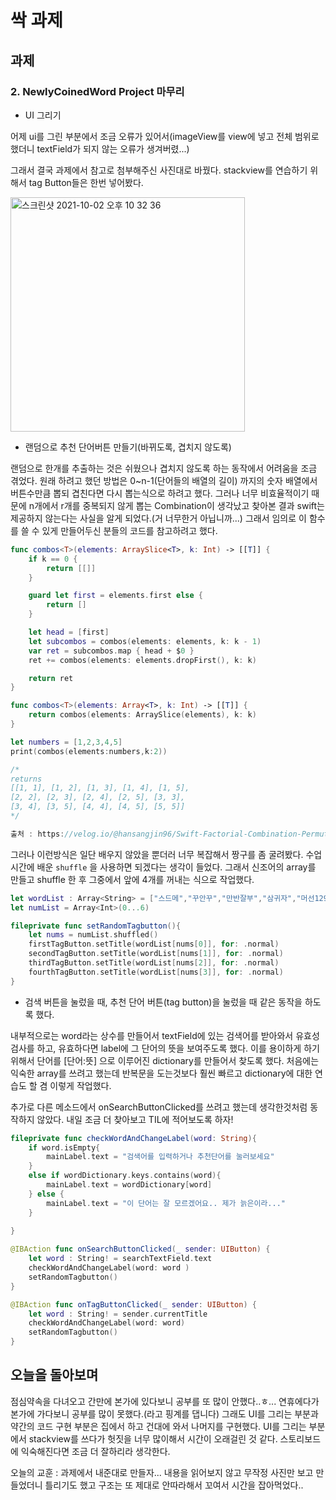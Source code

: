 # 싹 과제

## 과제

### 2. NewlyCoinedWord Project 마무리

- UI 그리기

어제 ui를 그린 부분에서 조금 오류가 있어서(imageView를 view에 넣고 전체 범위로 했더니 textField가 되지 않는 오류가 생겨버렸...)

그래서 결국 과제에서 참고로 첨부해주신 사진대로 바꿨다. stackview를 연습하기 위해서 tag Button들은 한번 넣어봤다.

<img width="375" alt="스크린샷 2021-10-02 오후 10 32 36" src="https://user-images.githubusercontent.com/61327153/135720615-20be37eb-ca53-40ff-9dfa-079668219b27.png">

- 랜덤으로 추천 단어버튼 만들기(바뀌도록, 겹치지 않도록)

랜덤으로 한개를 추출하는 것은 쉬웠으나 겹치지 않도록 하는 동작에서 어려움을 조금 겪었다. 원래 하려고 했던 방법은 0~n-1(단어들의 배열의 길이) 까지의 숫자 배열에서 버튼수만큼 뽑되 겹친다면 다시 뽑는식으로 하려고 했다. 그러나 너무 비효율적이기 때문에 n개에서 r개를 중복되지 않게 뽑는 Combination이 생각났고 찾아본 결과 swift는 제공하지 않는다는 사실을 알게 되었다.(거 너무한거 아닙니까...) 그래서 임의로 이 함수를 쓸 수 있게 만들어두신 분들의 코드를 참고하려고 했다.

```swift
func combos<T>(elements: ArraySlice<T>, k: Int) -> [[T]] {
    if k == 0 {
        return [[]]
    }

    guard let first = elements.first else {
        return []
    }

    let head = [first]
    let subcombos = combos(elements: elements, k: k - 1)
    var ret = subcombos.map { head + $0 }
    ret += combos(elements: elements.dropFirst(), k: k)

    return ret
}

func combos<T>(elements: Array<T>, k: Int) -> [[T]] {
    return combos(elements: ArraySlice(elements), k: k)
}

let numbers = [1,2,3,4,5]
print(combos(elements:numbers,k:2))

/*
returns
[[1, 1], [1, 2], [1, 3], [1, 4], [1, 5], 
[2, 2], [2, 3], [2, 4], [2, 5], [3, 3], 
[3, 4], [3, 5], [4, 4], [4, 5], [5, 5]]
*/

출처 : https://velog.io/@hansangjin96/Swift-Factorial-Combination-Permutation
```

그러나 이런방식은 일단 배우지 않았을 뿐더러 너무 복잡해서 짱구를 좀 굴려봤다. 수업시간에 배운 `shuffle` 을 사용하면 되겠다는 생각이 들었다. 그래서 신조어의 array를 만들고 shuffle 한 후 그중에서 앞에 4개를 꺼내는 식으로 작업했다.

```swift
let wordList : Array<String> = ["스드메","꾸안꾸","만반잘부","삼귀자","머선129","뇌피셜","잼민이"]
let numList = Array<Int>(0...6)

fileprivate func setRandomTagbutton(){
    let nums = numList.shuffled()
    firstTagButton.setTitle(wordList[nums[0]], for: .normal)
    secondTagButton.setTitle(wordList[nums[1]], for: .normal)
    thirdTagButton.setTitle(wordList[nums[2]], for: .normal)
    fourthTagButton.setTitle(wordList[nums[3]], for: .normal)
}
```

- 검색 버튼을 눌렀을 때, 추천 단어 버튼(tag button)을 눌렀을 때 같은 동작을 하도록 했다.

내부적으로는 word라는 상수를 만들어서 textField에 있는 검색어를 받아와서 유효성 검사를 하고, 유효하다면 label에 그 단어의 뜻을 보여주도록 했다. 이를 용이하게 하기 위해서 단어를 [단어:뜻] 으로 이루어진 dictionary를 만들어서 찾도록 했다. 처음에는 익숙한 array를 쓰려고 했는데 반복문을 도는것보다 훨씬 빠르고 dictionary에 대한 연습도 할 겸 이렇게 작업했다.

추가로 다른 메소드에서 onSearchButtonClicked를 쓰려고 했는데 생각한것처럼 동작하지 않았다. 내일 조금 더 찾아보고 TIL에 적어보도록 하자!

```swift
fileprivate func checkWordAndChangeLabel(word: String){
    if word.isEmpty{
        mainLabel.text = "검색어를 입력하거나 추천단어를 눌러보세요"
    }
    else if wordDictionary.keys.contains(word){
        mainLabel.text = wordDictionary[word]
    } else {
        mainLabel.text = "이 단어는 잘 모르겠어요.. 제가 늙은이라..."
    }
    
}

@IBAction func onSearchButtonClicked(_ sender: UIButton) {
    let word : String! = searchTextField.text
    checkWordAndChangeLabel(word: word )
    setRandomTagbutton()
}

@IBAction func onTagButtonClicked(_ sender: UIButton) {
    let word : String! = sender.currentTitle
    checkWordAndChangeLabel(word: word)
    setRandomTagbutton()
}
```

## 오늘을 돌아보며

점심약속을 다녀오고 간만에 본가에 있다보니 공부를 또 많이 안했다..ㅎ... 연휴에다가 본가에 가다보니 공부를 많이 못했다.(라고 핑계를 댑니다) 그래도 UI를 그리는 부분과 약간의 코드 구현 부분은 집에서 하고 건대에 와서 나머지를 구현했다. UI를 그리는 부분에서 stackview를 쓰다가 헛짓을 너무 많이해서 시간이 오래걸린 것 같다. 스토리보드에 익숙해진다면 조금 더 잘하리라 생각한다.

오늘의 교훈 : 과제에서 내준대로 만들자... 
내용을 읽어보지 않고 무작정 사진만 보고 만들었더니 틀리기도 했고 구조는 또 제대로 안따라해서 꼬여서 시간을 잡아먹었다..
